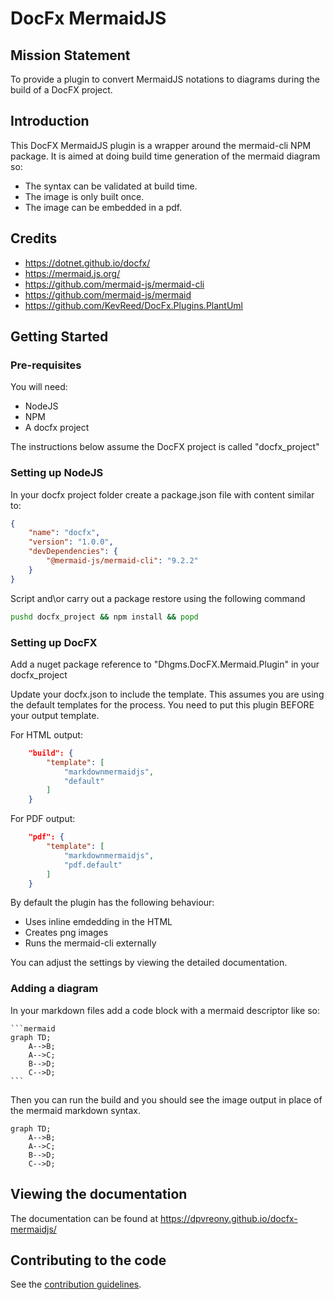 # DocFx MermaidJS

## Mission Statement

To provide a plugin to convert MermaidJS notations to diagrams during the build of a DocFX project.

## Introduction

This DocFX MermaidJS plugin is a wrapper around the mermaid-cli NPM package. It is aimed at doing build time generation of the mermaid diagram so:

* The syntax can be validated at build time.
* The image is only built once.
* The image can be embedded in a pdf.

## Credits

* https://dotnet.github.io/docfx/
* https://mermaid.js.org/
* https://github.com/mermaid-js/mermaid-cli
* https://github.com/mermaid-js/mermaid
* https://github.com/KevReed/DocFx.Plugins.PlantUml

## Getting Started

### Pre-requisites

You will need:
* NodeJS
* NPM
* A docfx project

The instructions below assume the DocFX project is called "docfx_project"

### Setting up NodeJS

In your docfx project folder create a package.json file with content similar to:

```json
{
    "name": "docfx",
    "version": "1.0.0",
    "devDependencies": {
        "@mermaid-js/mermaid-cli": "9.2.2"
    }
}
```

Script and\or carry out a package restore using the following command

```cmd
pushd docfx_project && npm install && popd
```

### Setting up DocFX

Add a nuget package reference to "Dhgms.DocFX.Mermaid.Plugin" in your docfx_project

Update your docfx.json to include the template. This assumes you are using the default templates for the process. You need to put this plugin BEFORE your output template.

For HTML output:

```json
    "build": {
        "template": [
            "markdownmermaidjs",
            "default"
        ]
    }
```

For PDF output:

```json
    "pdf": {
        "template": [
            "markdownmermaidjs",
            "pdf.default"
        ]
    }
```

By default the plugin has the following behaviour:

* Uses inline emdedding in the HTML
* Creates png images
* Runs the mermaid-cli externally

You can adjust the settings by viewing the detailed documentation.

### Adding a diagram

In your markdown files add a code block with a mermaid descriptor like so:

````
```mermaid
graph TD;
    A-->B;
    A-->C;
    B-->D;
    C-->D;
```
````

Then you can run the build and you should see the image output in place of the mermaid markdown syntax.

```mermaid
graph TD;
    A-->B;
    A-->C;
    B-->D;
    C-->D;
```


## Viewing the documentation

The documentation can be found at https://dpvreony.github.io/docfx-mermaidjs/

## Contributing to the code

See the [contribution guidelines](CONTRIBUTING.md).

